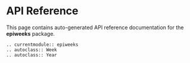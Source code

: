 # API Reference

This page contains auto-generated API reference documentation for the
**epiweeks** package.

```{eval-rst}
.. currentmodule:: epiweeks
.. autoclass:: Week
.. autoclass:: Year
```
